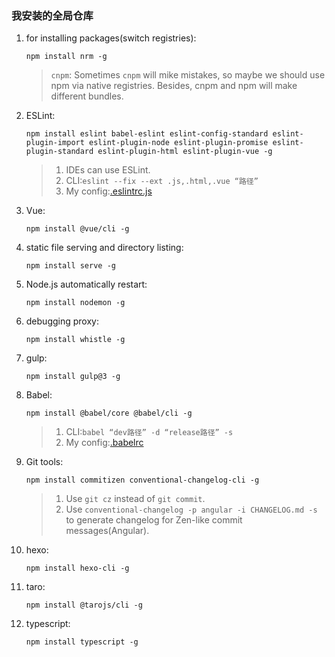 ### 我安装的全局仓库
1. for installing packages(switch registries):

    `npm install nrm -g`

    >`cnpm`: Sometimes `cnpm` will mike mistakes, so maybe we should use npm via native registries. Besides, cnpm and npm will make different bundles.
2. ESLint:

    `npm install eslint babel-eslint eslint-config-standard eslint-plugin-import eslint-plugin-node eslint-plugin-promise eslint-plugin-standard eslint-plugin-html eslint-plugin-vue -g`

    >1. IDEs can use ESLint.
    >2. CLI:`eslint --fix --ext .js,.html,.vue “路径”`
    >3. My config:[.eslintrc.js](../gulp使用/gulp/.eslintrc.js)
3. Vue:

    `npm install @vue/cli -g`
4. static file serving and directory listing:

    `npm install serve -g`
5. Node.js automatically restart:

    `npm install nodemon -g`
6. debugging proxy:

    `npm install whistle -g`
7. gulp:

    `npm install gulp@3 -g`
8. Babel:

    `npm install @babel/core @babel/cli -g`

    >1. CLI:`babel “dev路径” -d “release路径” -s`
    >2. My config:[.babelrc](../gulp使用/gulp/.babelrc)
9. Git tools:

    `npm install commitizen conventional-changelog-cli -g`

    >1. Use `git cz` instead of `git commit`.
    >2. Use `conventional-changelog -p angular -i CHANGELOG.md -s` to generate changelog for Zen-like commit messages(Angular).
10. hexo:

    `npm install hexo-cli -g`
11. taro:

    `npm install @tarojs/cli -g`
12. typescript:

    `npm install typescript -g`
